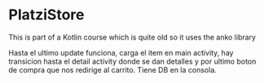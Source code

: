 # PlatziStore
This is part of a Kotlin course which is quite old so it uses the anko library

Hasta el ultimo update funciona, carga el item en main activity, hay transicion hasta el detail activity donde se dan detalles y por ultimo boton de compra que nos redirige al carrito. Tiene DB en la consola.
